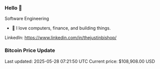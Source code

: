 ### Hello 🤙  

Software Engineering

- 🔭 I love computers, finance, and building things.
  
LinkedIn: https://www.linkedin.com/in/thejustinbishop/  




























































































































































































































































































































































































































































































### Bitcoin Price Update
Last updated: 2025-05-28 07:21:50 UTC
Current price: $108,908.00 USD

